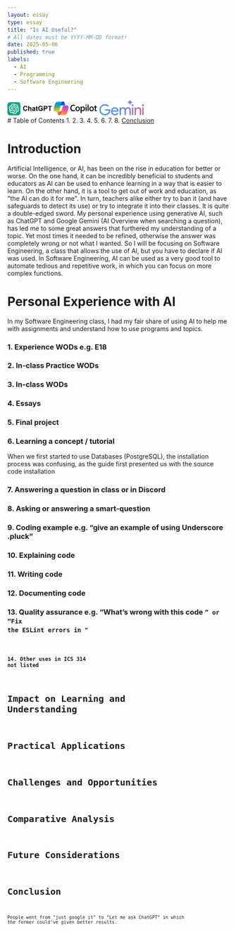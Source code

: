 ```yaml
---
layout: essay
type: essay
title: "Is AI Useful?"
# All dates must be YYYY-MM-DD format!
date: 2025-05-06
published: true
labels:
  - AI
  - Programming
  - Software Engineering
---
```


<div class="row">
    <img width="20%" class="rounded pe-4" src="../img/AI-essay/ChatGptLogo.png">
    <img width="20%" class="rounded pe-4" src="../img/AI-essay/copilot-logo-color.png">
    <img width="20%" class="rounded pe-4" src="../img/AI-essay/GoogleGemini.png">
</div>
# Table of Contents
  1.
  2.
  3.
  4.
  5.
  6.
  7.
  8. <a href="#conclusion">Conclusion</a>



# Introduction
Artificial Intelligence, or AI, has been on the rise in education for better or worse. On the one hand, it can be incredibly beneficial to students and educators as AI can be used to enhance learning in a way that is easier to learn. On the other hand, it is a tool to get out of work and education, as "the AI can do it for me". In turn, teachers alike either try to ban it (and have safeguards to detect its use) or try to integrate it into their classes. It is quite a double-edged sword. My personal experience using generative AI, such as ChatGPT and Google Gemini (AI Overview when searching a question), has led me to some great answers that furthered my understanding of a topic. Yet most times it needed to be refined, otherwise the answer was completely wrong or not what I wanted. So I will be focusing on Software Engineering, a class that allows the use of AI, but you have to declare if AI was used. In Software Engineering, AI can be used as a very good tool to automate tedious and repetitive work, in which you can focus on more complex functions.

# Personal Experience with AI
In my Software Engineering class, I had my fair share of using AI to help me with assignments and understand how to use programs and topics.
### 1. Experience WODs e.g. E18
  
### 2. In-class Practice WODs

### 3. In-class WODs

### 4. Essays

### 5. Final project

### 6. Learning a concept / tutorial
  When we first started to use Databases (PostgreSQL), the installation process was confusing, as the guide first presented us with the source code installation

### 7. Answering a question in class or in Discord

### 8. Asking or answering a smart-question

### 9. Coding example e.g. “give an example of using Underscore .pluck”

### 10. Explaining code

### 11. Writing code

### 12. Documenting code

### 13. Quality assurance e.g. “What’s wrong with this code <code here>” or “Fix the ESLint errors in <code here>”

### 14. Other uses in ICS 314 not listed

# Impact on Learning and Understanding

# Practical Applications

# Challenges and Opportunities

# Comparative Analysis

# Future Considerations

# Conclusion
People went from "just google it" to "Let me ask ChatGPT" in which the former could've given better results.
